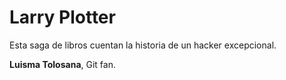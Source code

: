 # Larry Plotter

Esta saga de libros cuentan la historia de un hacker excepcional.

**Luisma Tolosana**, Git fan.
